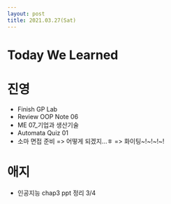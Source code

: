 ```yaml
---
layout: post
title: 2021.03.27(Sat)
---
```


# Today We Learned

# 진영

- Finish GP Lab
- Review OOP Note 06
- ME 07\_기업과 생산기술
- Automata Quiz 01
- 소마 면접 준비 => 어떻게 되겠지...ㅎ => 화이팅~!~!~!~!

# 애지

- 인공지능 chap3 ppt 정리 3/4

